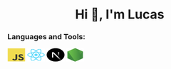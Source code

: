 <h1 align="center">Hi 👋, I'm Lucas</h1>

<h3 align="left">Languages and Tools:</h3>

<div>
  <img src="https://raw.githubusercontent.com/devicons/devicon/master/icons/javascript/javascript-original.svg" alt="javascript" width="40" height="30"
       style="max-width: 100%"/>
  <img src="https://raw.githubusercontent.com/devicons/devicon/master/icons/react/react-original.svg" alt="React" width="40" height="30"
       style="max-width: 100%"/>
  <img src="https://github.com/devicons/devicon/blob/master/icons/nextjs/nextjs-original.svg" alt="Next" width="40" height="30"
      style="max-width: 100%"/>  
  <img src="https://github.com/devicons/devicon/blob/master/icons/nodejs/nodejs-original.svg" alt="Node" width="40" height="30"
      style="max-width: 100%"/>
</div>


